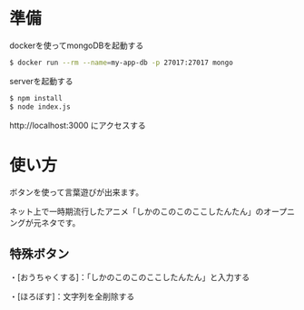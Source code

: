 # 準備

dockerを使ってmongoDBを起動する

```bash
$ docker run --rm --name=my-app-db -p 27017:27017 mongo
```

serverを起動する

```bash
$ npm install
$ node index.js
```
http://localhost:3000 にアクセスする

# 使い方
ボタンを使って言葉遊びが出来ます。

ネット上で一時期流行したアニメ「しかのこのこのここしたんたん」のオープニングが元ネタです。

## 特殊ボタン
・[おうちゃくする]：「しかのこのこのここしたんたん」と入力する

・[ほろぼす]：文字列を全削除する
